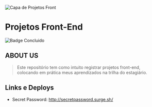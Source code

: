 ![Capa de Projetos Front](https://user-images.githubusercontent.com/100232025/197270887-122429c1-c506-4d35-95c1-ed356c977423.gif)

# Projetos Front-End
![Badge Concluido](http://img.shields.io/static/v1?label=STATUS&message=Concluido&color=4a309d&style=for-the-badge)

## ABOUT US
> Este repositório tem como intuito registrar projetos front-end, colocando em prática meus aprendizados na trilha do estagiário.

## Links e Deploys
- Secret Password: http://secretpassword.surge.sh/
